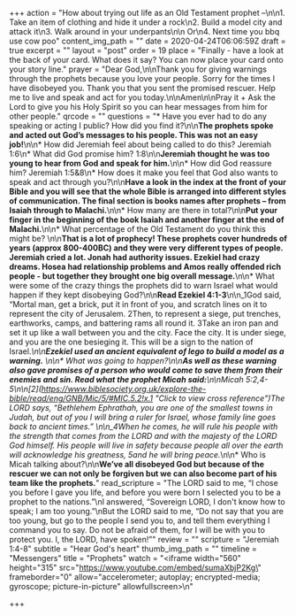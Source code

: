 +++
action = "How about trying out life as an Old Testament prophet –\n\n1. Take an item of clothing and hide it under a rock\n2. Build a model city and attack it\n3. Walk around in your underpants\n\n   Or\n4. Next time you bbq use cow poo"
content_img_path = ""
date = 2020-04-24T06:06:59Z
draft = true
excerpt = ""
layout = "post"
order = 19
place = "Finally - have a look at the back of your card. What does it say? You can now place your card onto your story line."
prayer = "Dear God,\n\nThank you for giving warnings through the prophets because you love your people. Sorry for the times I have disobeyed you. Thank you that you sent the promised rescuer. Help me to live and speak and act for you today.\n\nAmen\n\nPray it +   Ask the Lord to give you his Holy Spirit so you can hear messages from him for other people."
qrcode = ""
questions = "* Have you ever had to do any speaking or acting I public? How did you find it?\n\n**The prophets spoke and acted out God’s messages to his people. This was not an easy job!**\n\n* How did Jeremiah feel about being called to do this? Jeremiah 1:6\n* What did God promise him? 1:8\n\n**Jeremiah thought he was too young to hear from God and speak for him.**\n\n* How did God reassure him? Jeremiah 1:5&8\n* How does it make you feel that God also wants to speak and act through you?\n\n**Have a look in the index at the front of your Bible and you will see that the whole Bible is arranged into different styles of communication. The final section is books names after prophets – from Isaiah through to Malachi.**\n\n* How many are there in total?\n\n**Put your finger in the beginning of the book Isaiah and another finger at the end of Malachi.**\n\n* What percentage of the Old Testament do you think this might be? \n\n**That is a lot of prophecy!   These prophets cover hundreds of years (approx 800-400BC) and they were very different types of people. Jeremiah cried a lot. Jonah had authority issues. Ezekiel had crazy dreams. Hosea had relationship problems and Amos really offended rich people - but together they brought one big overall message.**\n\n* What were some of the crazy things the prophets did to warn Israel what would happen if they kept disobeying God?\n\n**Read Ezekiel 4:1-3**\n\n_1God said, “Mortal man, get a brick, put it in front of you, and scratch lines on it to represent the city of Jerusalem. 2Then, to represent a siege, put trenches, earthworks, camps, and battering rams all round it. 3Take an iron pan and set it up like a wall between you and the city. Face the city. It is under siege, and you are the one besieging it. This will be a sign to the nation of Israel._\n\n**Ezekiel used an ancient equivalent of lego to build a model as a warning.** \n\n* What was going to happen?\n\n**As well as these warning also gave promises of a person who would come to save them from their enemies and sin. Read what the prophet Micah said:**\n\nMicah 5:2,4-5\n\n[_2_](https://www.biblesociety.org.uk/explore-the-bible/read/eng/GNB/Mic/5/#MIC.5.2!x.1 \"Click to view cross reference\")_The LORD says, “Bethlehem Ephrathah, you are one of the smallest towns in Judah, but out of you I will bring a ruler for Israel, whose family line goes back to ancient times.”_ \n\n_4When he comes, he will rule his people with the strength that comes from the LORD and with the majesty of the LORD God himself. His people will live in safety because people all over the earth will acknowledge his greatness, 5and he will bring peace._\n\n* Who is Micah talking about?\n\n**We’ve all disobeyed God but because of the rescuer we can not only be forgiven but we can also become part of his team like the prophets.**"
read_scripture = "The LORD said to me, “I chose you before I gave you life, and before you were born I selected you to be a prophet to the nations.”\nI answered, “Sovereign LORD, I don't know how to speak; I am too young.”\nBut the LORD said to me, “Do not say that you are too young, but go to the people I send you to, and tell them everything I command you to say.  Do not be afraid of them, for I will be with you to protect you. I, the LORD, have spoken!”"
review = ""
scripture = "Jeremiah 1:4-8"
subtitle = "Hear God's heart"
thumb_img_path = ""
timeline = "Messengers"
title = "Prophets"
watch = "<iframe width=\"560\" height=\"315\" src=\"https://www.youtube.com/embed/sumaXbjP2Kg\" frameborder=\"0\" allow=\"accelerometer; autoplay; encrypted-media; gyroscope; picture-in-picture\" allowfullscreen></iframe>\n"

+++
